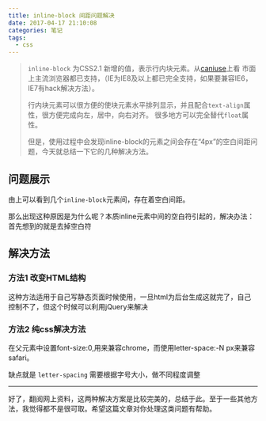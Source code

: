 ```yaml
---
title: inline-block 间距问题解决
date: 2017-04-17 21:10:08
categories: 笔记
tags:
  - css
---
```

> `inline-block` 为CSS2.1 新增的值，表示行内块元素。从[caniuse](http://caniuse.com/)上看
市面上主流浏览器都已支持，（IE为IE8及以上都已完全支持，如果要兼容IE6，IE7有hack解决方法）。
>
> 行内块元素可以很方便的使块元素水平排列显示，并且配合`text-align`属性，很方便完成向左，居中，向右对齐。
很多地方可以完全替代`float`属性。
>
>但是，使用过程中会发现inline-block的元素之间会存在“4px”的空白间距问题，今天就总结一下它的几种解决方法。

## 问题展示
<script async src="//jsfiddle.net/asiareal/pqnbLdca/embed/result,html,css/"></script>

由上可以看到几个`inline-block`元素间，存在着空白间距。

那么出现这种原因是为什么呢？本质inline元素中间的空白符引起的，解决办法：首先想到的就是去掉空白符

## 解决方法

### 方法1 改变HTML结构
<script async src="//jsfiddle.net/asiareal/um5uf9bq/3/embed/html,result,css/"></script>

这种方法适用于自己写静态页面时候使用，一旦html为后台生成这就完了，自己控制不了，但这个时候可以利用jQuery来解决

<script async src="//jsfiddle.net/asiareal/rdbvh7wa/1/embed/js,result,html,css/"></script>

### 方法2 纯css解决方法
<script async src="//jsfiddle.net/asiareal/1s98y5so/embed/css,result,html/"></script>
在父元素中设置font-size:0,用来兼容chrome，而使用letter-space:-N px来兼容safari。

缺点就是 `letter-spacing` 需要根据字号大小，做不同程度调整

---
好了，翻阅网上资料，这两种解决方案是比较完美的，总结于此。至于一些其他方法，我觉得都不是很可取。希望这篇文章对你处理这类问题有帮助。

